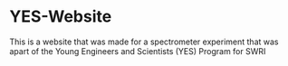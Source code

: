 # YES-Website

This is a website that was made for a spectrometer experiment that was apart of the Young Engineers and Scientists (YES) Program for SWRI
